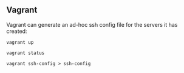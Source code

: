 ## Vagrant

Vagrant can generate an ad-hoc ssh config file for the servers it has created:

`vagrant up`

`vagrant status`

`vagrant ssh-config > ssh-config`
